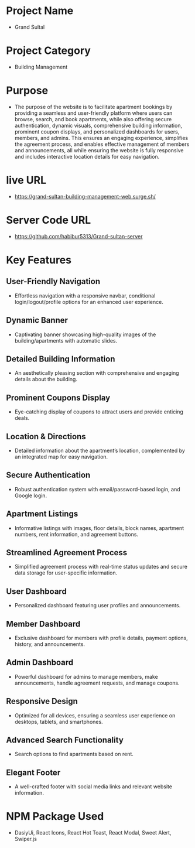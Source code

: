 
# Project Name

- Grand Sultal

# Project Category
- Building Management

# Purpose
- The purpose of the website is to facilitate apartment bookings by providing a seamless and user-friendly platform where users can browse, search, and book apartments, while also offering secure authentication, dynamic visuals, comprehensive building information, prominent coupon displays, and personalized dashboards for users, members, and admins. This ensures an engaging experience, simplifies the agreement process, and enables effective management of members and announcements, all while ensuring the website is fully responsive and includes interactive location details for easy navigation.

# live URL
- https://grand-sultan-building-management-web.surge.sh/

# Server Code URL
- https://github.com/habibur5313/Grand-sultan-server

# Key Features
## User-Friendly Navigation
- Effortless navigation with a responsive navbar, conditional login/logout/profile options for an enhanced user experience.
## Dynamic Banner
- Captivating banner showcasing high-quality images of the building/apartments with automatic slides.
## Detailed Building Information
- An aesthetically pleasing section with comprehensive and engaging details about the building.
## Prominent Coupons Display
- Eye-catching display of coupons to attract users and provide enticing deals.
## Location & Directions
- Detailed information about the apartment’s location, complemented by an integrated map for easy navigation.
## Secure Authentication
- Robust authentication system with email/password-based login, and Google login.
## Apartment Listings
- Informative listings with images, floor details, block names, apartment numbers, rent information, and agreement buttons.
## Streamlined Agreement Process
- Simplified agreement process with real-time status updates and secure data storage for user-specific information.
## User Dashboard
- Personalized dashboard featuring user profiles and announcements.
## Member Dashboard
- Exclusive dashboard for members with profile details, payment options, history, and announcements.
## Admin Dashboard
- Powerful dashboard for admins to manage members, make announcements, handle agreement requests, and manage coupons.
## Responsive Design
- Optimized for all devices, ensuring a seamless user experience on desktops, tablets, and smartphones.
## Advanced Search Functionality
- Search options to find apartments based on rent.
## Elegant Footer
- A well-crafted footer with social media links and relevant website information.

# NPM Package Used
- DasiyUi, React Icons, React Hot Toast, React Modal, Sweet Alert, Swiper.js